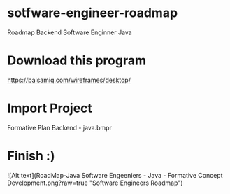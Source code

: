 # sotfware-engineer-roadmap
Roadmap Backend Software Enginner  Java

# Download this program

https://balsamiq.com/wireframes/desktop/

# Import Project

Formative Plan Backend - java.bmpr

# Finish :)

![Alt text](RoadMap-Java Software Engeeniers - Java - Formative Concept Development.png?raw=true "Software Engineers Roadmap")


